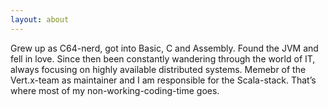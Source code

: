 ```yaml
---
layout: about
---
```


Grew up as C64-nerd, got into Basic, C and Assembly. Found the JVM and fell in love. Since then been constantly wandering through the world of IT, always focusing on highly available distributed systems. Memebr of the Vert.x-team as maintainer and I am responsible for the Scala-stack. That’s where most of my non-working-coding-time goes.